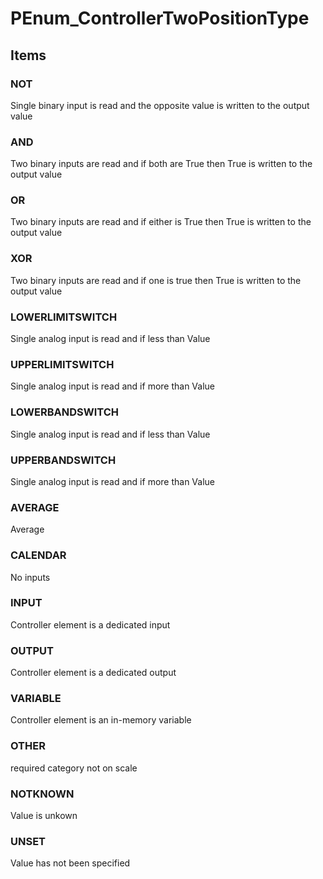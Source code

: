 # PEnum_ControllerTwoPositionType
<!-- end of short definition -->

## Items

### NOT
Single binary input is read and the opposite value is written to the output value

### AND
Two binary inputs are read and if both are True then True is written to the output value

### OR
Two binary inputs are read and if either is True then True is written to the output value

### XOR
Two binary inputs are read and if one is true then True is written to the output value

### LOWERLIMITSWITCH
Single analog input is read and if less than Value

### UPPERLIMITSWITCH
Single analog input is read and if more than Value

### LOWERBANDSWITCH
Single analog input is read and if less than Value

### UPPERBANDSWITCH
Single analog input is read and if more than Value

### AVERAGE
Average

### CALENDAR
No inputs

### INPUT
Controller element is a dedicated input

### OUTPUT
Controller element is a dedicated output

### VARIABLE
Controller element is an in-memory variable

### OTHER
required category not on scale

### NOTKNOWN
Value is unkown

### UNSET
Value has not been specified
